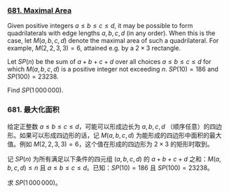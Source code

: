 ### [681. Maximal Area](https://projecteuler.net/problem=681)

Given positive integers $a \le b \le c \le d$, it may be possible to form quadrilaterals with edge lengths $a,b,c,d$ (in any order). When this is the case, let $M(a,b,c,d)$ denote the maximal area of such a quadrilateral. For example, $M(2,2,3,3)=6$, attained e.g. by a $2\times 3$ rectangle.

Let $SP(n)$ be the sum of $a+b+c+d$ over all choices $a \le b \le c \le d$ for which $M(a,b,c,d)$ is a positive integer not exceeding $n$.
$SP(10)=186$ and $SP(100)=23238$.

Find $SP(1\,000\,000)$.

### 681. 最大化面积

给定正整数 $a \le b \le c \le d$，可能可以形成边长为 $a,b,c,d$ （顺序任意）的四边形。如果可以形成四边形的话，记 $M(a,b,c,d)$ 为能形成的四边形中面积的最大值。例如 $M(2,2,3,3)=6$，这个值在形成的四边形为 $2 \times 3$ 的矩形时取到。

记 $SP(n)$ 为所有满足以下条件的四元组 $(a, b, c, d)$ 的 $a + b + c + d$ 之和：$M(a, b, c, d) \leq n$ 且 $a \leq b \leq c \leq d$。已知：$SP(10)=186$ 且 $SP(100)=23238$。

求 $SP(1\,000\,000)$。

